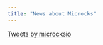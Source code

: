 ```yaml
---
title: "News about Microcks"
---
```


<!-- Generated using https://publish.twitter.com -->
<a class="twitter-timeline" data-lang="en" data-width="600" data-dnt="true" href="https://twitter.com/microcksio?ref_src=twsrc%5Etfw">Tweets by microcksio</a> <script async src="https://platform.twitter.com/widgets.js" charset="utf-8"></script>

